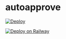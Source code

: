 # autoapprove

[![Deploy](https://www.herokucdn.com/deploy/button.svg)](https://heroku.com/deploy?template=https://github.com/Suhail1626/Auto-approval)

[![Deploy on Railway](https://railway.app/button.svg)](https://railway.app/new/template/o75p9_)
